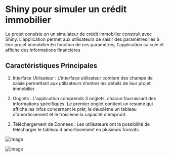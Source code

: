 # Shiny pour simuler un crédit immobilier 

Le projet consiste en un simulateur de crédit immobilier construit avec Shiny. L'application permet aux utilisateurs de saisir des paramètres liés à leur projet immobilier.En fonction de ces paramètres, l'application calcule et affiche des informations financières

## Caractéristiques Principales 

1. Interface Utilisateur : L'interface utilisateur contient des champs de saisie permettant aux utilisateurs d'entrer les détails de leur projet immobilier.
   
2. Onglets : L'application comprends 3 onglets, chacun fournissant des informations spécifiques. Le premier onglet contient un resumé qui affiche les infos concernant le prêt, le deuxième un tableau d'amortissement et le troisième la capacité d'emprunt.

3. Téléchargement de Données : Les utilisateurs ont la possibilité de télécharger le tableau d'amortissement en plusieurs formats.

![image](https://github.com/user-attachments/assets/4d58d6b6-c00a-4b28-a794-a9cd84954b78)

![image](https://github.com/user-attachments/assets/5d2fff82-5556-4b3e-9575-04cdbb8599c8)


